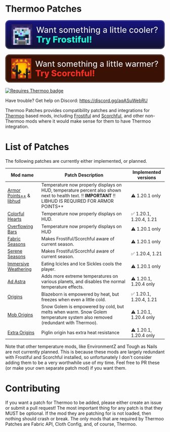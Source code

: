 # Thermoo Patches

[![](https://raw.githubusercontent.com/TheDeathlyCow/scorchful/main/docs/try_frostiful.svg)](https://modrinth.com/mod/frostiful)

[![](https://raw.githubusercontent.com/TheDeathlyCow/scorchful/main/docs/try_scorchful.svg)](https://modrinth.com/mod/scorchful)

<a href="https://modrinth.com/mod/thermoo">
<img src="https://i.imgur.com/MjlOmH0.png" alt="Requires Thermoo badge" width="300"/>
</a>

Have trouble? Get help on Discord: https://discord.gg/aqASuWebRU

Thermoo Patches provides compatibility patches and integrations for [Thermoo](https://github.com/TheDeathlyCow/thermoo/)
based mods, including [Frostiful](https://github.com/TheDeathlyCow/frostiful/)
and [Scorchful](https://github.com/TheDeathlyCow/scorchful/), and other non-Thermoo mods where it would make sense for
them to have Thermoo integration.

# List of Patches

The following patches are currently either implemented, or planned.

| Mod name                                                                                           | Patch Description                                                                                                                                     | Implemented versions   |
| -------------------------------------------------------------------------------------------------- | ----------------------------------------------------------------------------------------------------------------------------------------------------- | ---------------------- |
| [Armor Points++](https://modrinth.com/mod/armorpoints) & [libhud](https://modrinth.com/mod/libhud) | Temperature now properly displays on HUD, temperature percent also shown next to health text. ‼️ **IMPORTANT** ‼️ LIBHUD IS REQUIRED FOR ARMOR POINTS++ | ⚠️ 1.20.1 only          |
| [Colorful Hearts](https://modrinth.com/mod/colorful-hearts)                                        | Temperature now properly displays on HUD.                                                                                                             | ✅ 1.20.1, 1.20.4, 1.21 |
| [Overflowing Bars](https://modrinth.com/mod/overflowing-bars)                                      | Temperature now properly displays on HUD                                                                                                              | ⚠️ 1.20.1 only          |
| [Fabric Seasons](https://modrinth.com/mod/fabric-seasons)                                          | Makes Frostiful/Scorchful aware of current season.                                                                                                    | ⚠️ 1.20.1 only          |
| [Serene Seasons](https://modrinth.com/mod/serene-seasons)                                          | Makes Frostiful/Scorchful aware of current season.                                                                                                    | ✅ 1.20.4, 1.21         |
| [Immersive Weathering](https://modrinth.com/mod/immersive-weathering)                              | Eating Icicles and Ice Sickles cools the player.                                                                                                      | ⚠️ 1.20.1 only          |
| [Ad Astra](https://modrinth.com/mod/ad-astra)                                                      | Adds more extreme temperatures on various planets, and disables the normal temperature effects.                                                       | ⚠️ 1.20.1, 1.20.4 only  |
| [Origins](https://modrinth.com/mod/origins)                                                        | Blazeborn is empowered by heat, but freezes when even a little cold.                                                                                  | ✅ 1.20.1, 1.20.4, 1.21 |
| [Mob Origins](https://modrinth.com/mod/moborigins)                                                 | Snow Golem is empowered by cold, but melts when warm. Snow Golem temperature system also removed (redundant with Thermoo).                            | ⚠️ 1.20.1, 1.20.4 only  |
| [Extra Origins](https://modrinth.com/mod/extra-origins)                                            | Piglin origin has extra heat resistance                                                                                                               | ⚠️ 1.20.1, 1.20.4 only  |

Note that other temperature mods, like EnvironmentZ and Tough as Nails are not currently planned. This is because these
mods are largely redundant with Frostiful and Scorchful installed, so unfortunately I don't consider adding them to be a
very worthwhile use of my time. Feel free to PR these (or make your own separate patch mod) if you want them.

# Contributing

If you want a patch for Thermoo to be added, please either create an issue or submit a pull request! The most important
thing for any patch is that they MUST be optional. If the mod they are patching for is not loaded, then nothing should
crash or break. The only mods that are required by Thermoo Patches are Fabric API, Cloth Config, and, of course,
Thermoo. 